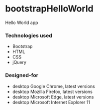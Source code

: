 # bootstrapHelloWorld

Hello World app

### Technologies used

* Bootstrap
* HTML
* CSS
* jQuery

### Designed-for

* desktop Google Chrome, latest versions
* desktop Mozilla Firefox, latest versions
* desktop Microsoft Edge, latest versions
* desktop Microsoft Internet Explorer 11
